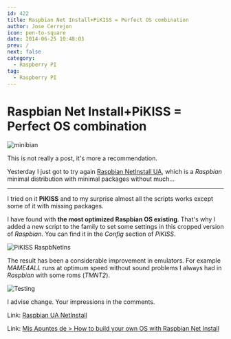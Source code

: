 ```yaml
---
id: 422
title: Raspbian Net Install+PiKISS = Perfect OS combination
author: Jose Cerrejon
icon: pen-to-square
date: 2014-06-25 10:48:03
prev: /
next: false
category:
  - Raspberry PI
tag:
  - Raspberry PI
---
```


# Raspbian Net Install+PiKISS = Perfect OS combination

![minibian](/images/minibian.jpg)

This is not really a post, it's more a recommendation.

Yesterday I just got to try again [Raspbian NetInstall UA](https://github.com/debian-pi/raspbian-ua-netinst), which is a *Raspbian* minimal distribution with minimal packages without much...

- - -
I tried on it **PiKISS** and to my surprise almost all the scripts works except some of it with missing packages.

I have found with **the most optimized Raspbian OS existing**. That's why I added a new script to the family to set some settings in this cropped version of *Raspbian*. You can find it in the *Config* section of *PiKISS*.

![PiKISS RaspbNetIns](/images/2014/06/pikiss_raspnetins.png)

The result has been a considerable improvement in emulators. For example *MAME4ALL* runs at optimum speed without sound problems I always had in *Raspbian* with some roms (*TMNT2*).

![Testing](/images/2014/06/testingRaspNetInt.jpg)

I advise change. Your impressions in the comments.

Link: [Raspbian UA NetInstall](https://github.com/debian-pi/raspbian-ua-netinst)

Link: [Mis Apuntes de > How to build your own OS with Raspbian Net Install](/post.php?id=364)